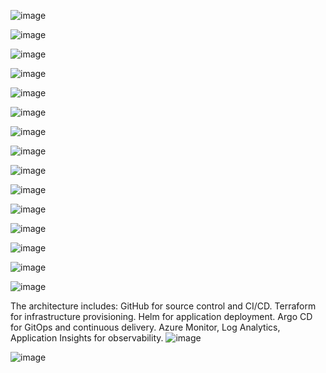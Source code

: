 ![image](https://github.com/user-attachments/assets/a5291187-181c-4b0e-b45b-a2032016effc)

![image](https://github.com/user-attachments/assets/aa586466-88f3-4458-933c-fc8f774e8b0b)

![image](https://github.com/user-attachments/assets/44801181-6d85-40e9-bd0c-4fb565527edb)

![image](https://github.com/user-attachments/assets/fdbe7742-e562-4f23-a920-6e484c668176)

![image](https://github.com/user-attachments/assets/6b3157d9-2ed4-4f90-822b-1ce234bab613)

![image](https://github.com/user-attachments/assets/a26944f5-d183-4d6f-9196-e122563490df)

![image](https://github.com/user-attachments/assets/77a6db2a-9286-4c38-ad4d-c81955f6de55)

![image](https://github.com/user-attachments/assets/72bac691-f3af-48dc-b6ea-75c16f7b9656)

![image](https://github.com/user-attachments/assets/8d35930f-a00b-4c31-96c2-60fe5b08ef40)

  ![image](https://github.com/user-attachments/assets/da7185ea-5c93-42d2-847f-451e9edbfe24)

![image](https://github.com/user-attachments/assets/6d3dc16e-cb53-4d09-a9cb-448fb47bc9d2)

![image](https://github.com/user-attachments/assets/a277256a-483a-45a3-8c05-4e9632728338)

![image](https://github.com/user-attachments/assets/b033f704-ba77-442f-b9f0-1169c1eb6aa0)

![image](https://github.com/user-attachments/assets/c9edb2e5-82af-4419-8ef8-b8619deb2863)

![image](https://github.com/user-attachments/assets/7d85d104-cd48-47d2-abd5-886de59cd1dd)


The architecture includes:
GitHub for source control and CI/CD.
Terraform for infrastructure provisioning.
Helm for application deployment.
Argo CD for GitOps and continuous delivery.
Azure Monitor, 
Log Analytics,
Application Insights for observability.
![image](https://github.com/user-attachments/assets/e22c6ea8-a0d9-4cfa-89ba-185847674cbc)

![image](https://github.com/user-attachments/assets/02bff357-6347-4006-9013-f84da9e34da3)

